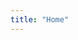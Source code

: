 ```yaml
---
title: "Home"
---
```


<script>
    import HeroFullHeight from '$lib/components/HeroFullHeight.svelte';
    import site_data from '$lib/config/instance.json';
</script>

<HeroFullHeight 
    title={site_data.title} 
    subtitle={site_data.subtitle} 
    description={site_data.description}
    authors={site_data.authors} 
    orgs ={site_data.orgs}
    />